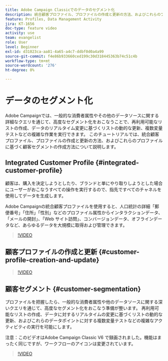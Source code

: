 ```yaml
---
title: Adobe Campaign Classicでのデータのセグメント化
description: 統合顧客プロファイル、プロファイルの作成と更新の方法、およびこれらのプロファイルに基づく顧客セグメントの作成方法を理解します。
feature: Profiles, Data Management Activity
jira: KT-1656
doc-type: feature video
activity: use
team: evangelist
role: User
level: Beginner
exl-id: d31023ca-aa81-4a65-a4c7-ddbf0d0a4a99
source-git-commit: f4e86b933660ced199c30d318445363b74c51c4b
workflow-type: tm+mt
source-wordcount: '276'
ht-degree: 0%

---
```


# データのセグメント化

Adobe Campaignでは、一般的な消費者属性やその他のデータソースに関する詳細なクエリを通じて、高度なセグメント化をおこなうことで、再利用可能なリストの作成、データのリアルタイム変更に基づくリストの動的な更新、複数変量テストなどの複雑な作業を実行できます。 このチュートリアルでは、統合顧客プロファイル、プロファイルの作成と更新の方法、およびこれらのプロファイルに基づく顧客セグメントの作成方法について説明します。

## Integrated Customer Profile {#integrated-customer-profile}

顧客は、購入を決定しようとしたり、ブランドと単にやり取りしようとした場合にユーザーがおこなうすべての操作を実行するので、指先ですべてのチャネルを使用してデータを生成します。

Adobe Campaignの統合顧客プロファイルを使用すると、人口統計の詳細「郵便番号」「住所」「性別」などのプロファイル属性からインタラクションデータ、「メールの開封」、「Web サイト訪問」、コンバージョンデータ、オフラインデータなど、あらゆるデータを大規模に取得および管理できます。

>[!VIDEO](https://video.tv.adobe.com/v/23629?quality=12&learn=on)

## 顧客プロファイルの作成と更新 {#customer-profile-creation-and-update}

>[!VIDEO](https://video.tv.adobe.com/v/23632?quality=12&learn=on)

## 顧客セグメント  {#customer-segmentation}

プロファイルを把握したら、一般的な消費者属性や他のデータソースに関する深いクエリを通じて、高度なセグメント化をおこなう準備が整います。 再利用可能なリストの作成、データに対するリアルタイムの変更に基づくリストの動的な更新、およびこれらのデータポイントに対する複数変量テストなどの複雑なアクティビティの実行を可能にします。

注意：このビデオはAdobe Campaign Classic V6 で録画されました。機能はまったく同じですが、ワークフローのアイコンは変更されています。

>[!VIDEO](https://video.tv.adobe.com/v/23635?quality=12&learn=on)

